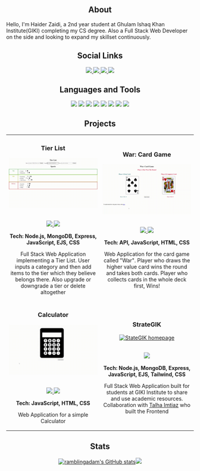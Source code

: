 <h2 align="center">About</h2>
<p >Hello, I'm Haider Zaidi, a 2nd year student at Ghulam Ishaq Khan Institute(GIKI) completing my CS degree.
Also a Full Stack Web Developer on the side and looking to expand my skillset continuously.</p>

<h2 align="center">Social Links</h2>
<p align="center">

<a href="https://linkedin.com/in/haider-zaidi-" target="_blank">
<img src="https://img.shields.io/badge/LinkedIn-informational??style=plastic&logo=linkedin" height=20>
</a>

<a href="https://github.com/haiderzaidi07" target="_blank">
<img src="https://img.shields.io/badge/GitHub-informational??style=plastic&logo=GitHub" height=20>
</a>

<a href="https://www.codewars.com/users/haiderzaidi07" target="_blank">
<img src="https://img.shields.io/badge/CodeWars-informational??style=plastic&logo=codewars" height=20>
</a>

<a href="https://leetcode.com/haiderzaidi07/" target="_blank">
<img src="https://img.shields.io/badge/LeetCode-informational??style=plastic&logo=Leetcode" height=20>
</a>

<!--
To Add Later:
- Portfolio Website
- Twitter
- Resume
- Mail
-->

 </p>

<h2 align="center">Languages and Tools</h2>
<p align="center">
 <img src="https://img.shields.io/badge/C++-blue?style=plastic&logo=cplusplus" height=20>
<img src="https://img.shields.io/badge/JavaScript-blue?style=plastic&logo=javascript" height=20>
<img src="https://img.shields.io/badge/HTML5-blue?style=plastic&logo=html5" height=20>
<img src="https://img.shields.io/badge/CSS3-blue?style=plastic&logo=css3" height=20>
<img src="https://img.shields.io/badge/MongoDB-blue?style=plastic&logo=MongoDB" height=20>
<img src="https://img.shields.io/badge/Express.js-blue?style=plastic&logo=Express" height=20>
<img src="https://img.shields.io/badge/Node.js-blue?style=plastic&logo=Node.js" height=20>
<img src="https://img.shields.io/badge/Git-blue?style=plastic&logo=Git" height=20>
</p>

<h2 align="center">Projects</h2>
<div align="center">
<table>
<tr>
<td width="50%">
<h3 align="center" color="white">Tier List</h3>
<div align="center" >  
<a href='https://tier-list-heroku.herokuapp.com/'>
<img src="https://github.com/haiderzaidi07/haiderzaidi07/blob/main/tierlist.gif?raw=true" alt="Personal Portfolio" width="100%" />
</a>
<br>
<br>
<p>
<a href="https://github.com/haiderzaidi07/tier-list" target="_blank">
<img src="https://img.shields.io/badge/Code-blue??style=plastic&logo=github"/>
</a>  
<a href="https://tier-list-heroku.herokuapp.com/" target="_blank">
<img src="https://img.shields.io/badge/Live Site-blue??style=plastic"/>
</a>
</p>
<p align="center"><strong>Tech: Node.js, MongoDB, Express, JavaScript, EJS, CSS</strong></p>Full Stack Web Application implementing a Tier List. User inputs a category and then add items to the tier which they believe belongs there. Also upgrade or downgrade a tier or delete altogether</p>
</div>  
  
<td width="50%">
<h3 align="center" color="white">War: Card Game</h3>
<div align="center" >  
<a href='https://haiderzaidi07.github.io/war-card-game/'>
<img src="https://github.com/haiderzaidi07/haiderzaidi07/blob/main/war.gif?raw=true" alt="Artist Biography Search App" width="100%" />
</a>
<br>
<br>
<p>
<a href="https://github.com/haiderzaidi07/war-card-game" target="_blank">
<img src="https://img.shields.io/badge/Code-blue??style=plastic&logo=github"/>
</a>  
<a href="https://haiderzaidi07.github.io/war-card-game/" target="_blank">
<img src="https://img.shields.io/badge/Live Site-blue??style=plastic"/>
</a>
</p>
<p align="center"><strong>Tech: API, JavaScript, HTML, CSS</strong></p>Web Application for the card game called "War". Player who draws the higher value card wins the round and takes both cards. Player who collects cards in the whole deck first, Wins!</p>
</div>
 
<tr>
  
<td width="50%">
<h3 align="center" color="white">Calculator</h3>
<div align="center" >  
<a href='https://haiderzaidi07.github.io/simple-calculator/'>
<img src="https://github.com/haiderzaidi07/haiderzaidi07/blob/main/calculator.gif?raw=true" alt="Artist Biography Search App" width="100%" />
</a>
<br>
<br>
<p>
<a href="https://github.com/haiderzaidi07/simple-calculator" target="_blank">
<img src="https://img.shields.io/badge/Code-blue??style=plastic&logo=github"/>
</a>  
<a href="https://haiderzaidi07.github.io/simple-calculator/" target="_blank">
<img src="https://img.shields.io/badge/Live Site-blue??style=plastic"/>
</a>
</p>
<p align="center"><strong>Tech: JavaScript, HTML, CSS</strong></p>Web Application for a simple Calculator</p>
</div>
 
<td width="50%">
<h3 align="center" color="white">StrateGIK</h3>
<div align="center" >  
<a href='https://strategik.herokuapp.com/'>
<img src="" alt="StateGIK homepage" width="100%" />
</a>
<br>
<br>
<p>
</a>  
<a href="https://strategik.herokuapp.com/" target="_blank">
<img src="https://img.shields.io/badge/Live Site-blue??style=plastic"/>
</a>
</p>
<p align="center"><strong>Tech: Node.js, MongoDB, Express, JavaScript, EJS, Tailwind, CSS</strong></p>Full Stack Web Application built for students at GIKI Institute to share and use academic resources. Collaboration with <a href="http://www.github.com/talhaimtiaz09">Talha Imtiaz</a> who built the Frontend</p>
</div> 
 
</table>
  <div align="center">
<table>

<h2 align="center">Stats</h2>
<a href="http://www.github.com/haiderzaidi07">
<img src="https://github-readme-stats.vercel.app/api?username=haiderzaidi07&theme=algolia&show_icons=true&hide=&count_private=true&hide_border=true&show_icons=true" width="50%" alt="ramblingadam's GitHub stats" /></a>
<a href="http://www.github.com/haiderzaidi07"><img src="https://github-readme-streak-stats.herokuapp.com/?user=haiderzaidi07&theme=algolia&hide_border=true" width="50%"/></a>

 <!--
<p align="left" dir="auto">Code Wars:
<a href="https://www.codewars.com/users/haiderzaidi07" rel="nofollow"><img src="https://www.codewars.com/users/haiderzaidi07/badges/large" style="max-width: 50%;"></a>
</p>
-->
